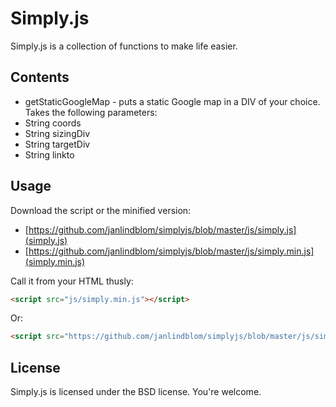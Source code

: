 # Simply.js

Simply.js is a collection of functions to make life easier.

## Contents

* getStaticGoogleMap - puts a static Google map in a DIV of your choice. Takes the following parameters:
 * String coords
 * String sizingDiv
 * String targetDiv
 * String linkto

## Usage

Download the script or the minified version:

* [https://github.com/janlindblom/simplyjs/blob/master/js/simply.js](simply.js)
* [https://github.com/janlindblom/simplyjs/blob/master/js/simply.min.js](simply.min.js)

Call it from your HTML thusly:

```html
<script src="js/simply.min.js"></script>
```

Or:

```html
<script src="https://github.com/janlindblom/simplyjs/blob/master/js/simply.min.js"></script>
```

## License
Simply.js is licensed under the BSD license. You're welcome.